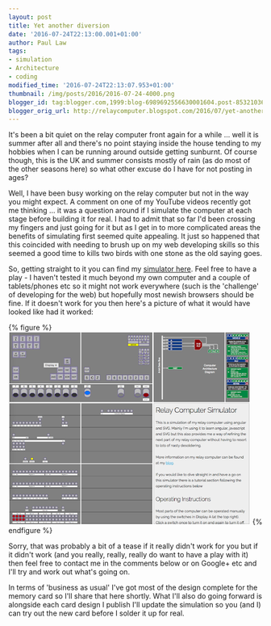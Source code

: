 ```yaml
---
layout: post
title: Yet another diversion
date: '2016-07-24T22:13:00.001+01:00'
author: Paul Law
tags:
- simulation
- Architecture
- coding
modified_time: '2016-07-24T22:13:07.953+01:00'
thumbnail: /img/posts/2016/2016-07-24-4000.png
blogger_id: tag:blogger.com,1999:blog-6989692556630001604.post-8532103637100145126
blogger_orig_url: http://relaycomputer.blogspot.com/2016/07/yet-another-diversion.html
---
```


It's been a bit quiet on the relay computer front again for a while ... well 
it is summer after all and there's no point staying inside the house tending 
to my hobbies when I can be running around outside getting sunburnt. Of course 
though, this is the UK and summer consists mostly of rain (as do most of the 
other seasons here) so what other excuse do I have for not posting in ages?

Well, I have been busy working on the relay computer but not in the 
way you might expect. A comment on one of my YouTube videos recently got me 
thinking ... it was a question around if I simulate the computer at each stage 
before building it for real. I had to admit that so far I'd been crossing my 
fingers and just going for it but as I get in to more complicated areas the 
benefits of simulating first seemed quite appealing. It just so happened that 
this coincided with needing to brush up on my web developing skills so this 
seemed a good time to kills two birds with one stone as the old saying 
goes.

So, getting straight to it you can find my 
[simulator here](http://80nd.co.uk/relaycomputer). 
Feel free to have a play - I haven't tested it much beyond my own computer and 
a couple of tablets/phones etc so it might not work everywhere (such is the 
'challenge' of developing for the web) but hopefully most newish browsers 
should be fine. If it doesn't work for you then here's a picture of what it 
would have looked like had it worked:

{% figure %}
![Screenshot of the Relay Computer Simulator](/assets/img/posts/2016/2016-07-24-0000.png)
{% endfigure %}

Sorry, that was probably a bit of a tease if 
it really didn't work for you but if it didn't work (and you really, really, 
really do want to have a play with it) then feel free to contact me in the 
comments below or on Google+ etc and I'll try and work out what's going on.

In terms of 'business as usual' I've got most of the design complete 
for the memory card so I'll share that here shortly. What I'll also do going 
forward is alongside each card design I publish I'll update the simulation so 
you (and I) can try out the new card before I solder it up for real. 

